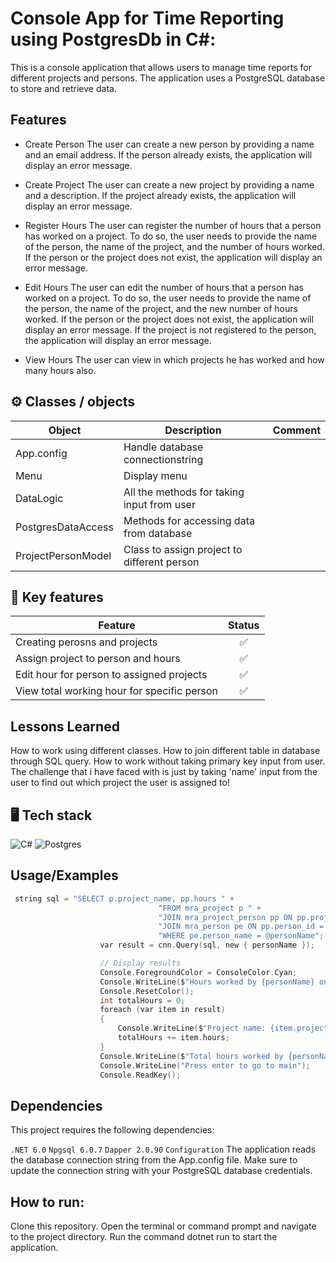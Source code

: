 # Console App for Time Reporting using PostgresDb in C#:

This is a console application that allows users to manage time reports for different projects and persons. The application uses a PostgreSQL database to store and retrieve data.


## Features

- Create Person
The user can create a new person by providing a name and an email address. If the person already exists, the application will display an error message.

- Create Project
The user can create a new project by providing a name and a description. If the project already exists, the application will display an error message.
- Register Hours
The user can register the number of hours that a person has worked on a project. To do so, the user needs to provide the name of the person, the name of the project, and the number of hours worked. If the person or the project does not exist, the application will display an error message.
- Edit Hours
The user can edit the number of hours that a person has worked on a project. To do so, the user needs to provide the name of the person, the name of the project, and the new number of hours worked. If the person or the project does not exist, the application will display an error message. If the project is not registered to the person, the application will display an error message.
- View Hours
The user can view in which projects he has worked and how many hours also. 




## ⚙ Classes / objects
|Object     |Description    |Comment|
|-----|--------|-------|
|App.config |Handle database connectionstring   |
|Menu |Display menu     |
|DataLogic |All the methods for taking input from user     |
|PostgresDataAccess |Methods for accessing data from database    |
|ProjectPersonModel |Class to assign project to different person     |



## 🔑 Key features
|Feature     |Status    |
|-----|:--------:|
|Creating perosns and projects |✅     |
|Assign project to person and hours | ✅    |
|Edit hour for person to assigned projects|✅     |
|View total working hour for specific person |✅     |

## Lessons Learned

How to work using different classes. How to join different table in database through SQL query. How to work without taking primary key input from user.
The challenge that i have faced with is just by taking 'name' input from the user to find out which project the user is assigned to!


## 🖥 Tech stack
![C#](https://img.shields.io/badge/c%23-%23239120.svg?style=for-the-badge&logo=c-sharp&logoColor=white) 
![Postgres](https://img.shields.io/badge/PostgreSQL-316192.svg?style=for-the-badge&logo=postgresql&logoColor=white)



## Usage/Examples

```c sharp
 string sql = "SELECT p.project_name, pp.hours " +
                                 "FROM mra_project p " +
                                 "JOIN mra_project_person pp ON pp.project_id = p.id " +
                                 "JOIN mra_person pe ON pp.person_id = pe.id " +
                                 "WHERE pe.person_name = @personName";
                    var result = cnn.Query(sql, new { personName });

                    // Display results
                    Console.ForegroundColor = ConsoleColor.Cyan;
                    Console.WriteLine($"Hours worked by {personName} on different projects:");
                    Console.ResetColor();
                    int totalHours = 0;
                    foreach (var item in result)
                    {
                        Console.WriteLine($"Project name: {item.project_name} : {item.hours} hours");
                        totalHours += item.hours;
                    }
                    Console.WriteLine($"Total hours worked by {personName} is {totalHours}");
                    Console.WriteLine("Press enter to go to main");
                    Console.ReadKey();
```


## Dependencies




This project requires the following dependencies:

`.NET 6.0`
`Npgsql 6.0.7`
`Dapper 2.0.90`
`Configuration`
The application reads the database connection string from the App.config file. Make sure to update the connection string with your PostgreSQL database credentials.







## How to run:


Clone this repository.
Open the terminal or command prompt and navigate to the project directory.
Run the command dotnet run to start the application.

